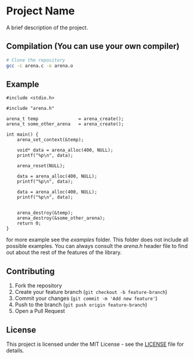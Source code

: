 # Project Name

A brief description of the project.

## Compilation (You can use your own compiler)

```sh
# Clone the repository
gcc -c arena.c -o arena.o
```

## Example

```
#include <stdio.h>

#include "arena.h"

arena_t temp               = arena_create();
arena_t some_other_arena   = arena_create();

int main() {
    arena_set_context(&temp);
    
    void* data = arena_alloc(400, NULL);
    printf("%p\n", data);

    arena_reset(NULL);

    data = arena_alloc(400, NULL);
    printf("%p\n", data);

    data = arena_alloc(400, NULL);
    printf("%p\n", data);


    arena_destroy(&temp);
    arena_destroy(&some_other_arena);
    return 0;
}
```

for more example see the *examples* folder. This folder does not include
all possible examples. You can always consult the *arena.h* header file to 
find out about the rest of the features of the library.

## Contributing

1. Fork the repository
2. Create your feature branch (`git checkout -b feature-branch`)
3. Commit your changes (`git commit -m 'Add new feature'`)
4. Push to the branch (`git push origin feature-branch`)
5. Open a Pull Request

## License

This project is licensed under the MIT License - see the [LICENSE](LICENSE) file for details.

